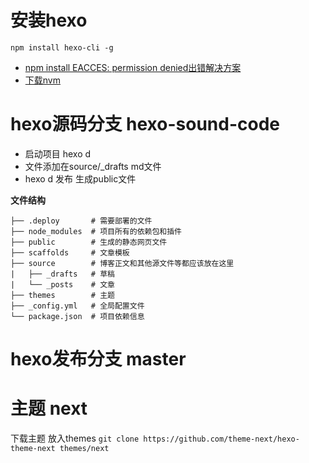 # 安装hexo
`npm install hexo-cli -g `
+ [npm install EACCES: permission denied出错解决方案](https://www.cnblogs.com/zhenqichai/p/npm-eacces-permission-error-fix.html)
+ [下载nvm](https://www.jianshu.com/p/cb5265434d91)


# hexo源码分支 hexo-sound-code

+ 启动项目 hexo d
+ 文件添加在source/_drafts md文件
+ hexo d  发布 生成public文件


**文件结构**
```
├── .deploy       # 需要部署的文件
├── node_modules  # 项目所有的依赖包和插件
├── public        # 生成的静态网页文件
├── scaffolds     # 文章模板
├── source        # 博客正文和其他源文件等都应该放在这里
|   ├── _drafts   # 草稿
|   └── _posts    # 文章
├── themes        # 主题
├── _config.yml   # 全局配置文件
└── package.json  # 项目依赖信息
```

# hexo发布分支 master


# 主题 next
下载主题 放入themes
`git clone https://github.com/theme-next/hexo-theme-next themes/next`
